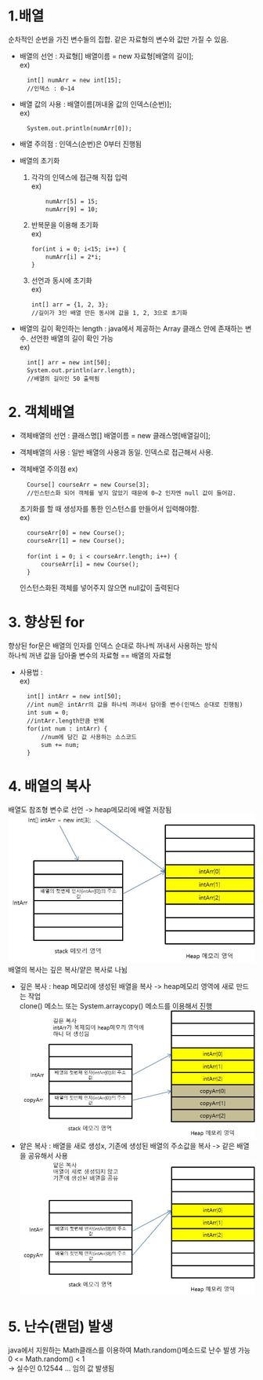 # 1.배열

순차적인 순번을 가진 변수들의 집합. 같은 자료형의 변수와 값만 가질 수 있음.

- 배열의 선언 : 자료형[] 배열이름 = new 자료형[배열의 길이];  
  ex)

        int[] numArr = new int[15];
        //인덱스 : 0~14

- 배열 값의 사용 : 배열이름[꺼내올 값의 인덱스(순번)];  
  ex)

        System.out.println(numArr[0]);

- 배열 주의점 : 인덱스(순번)은 0부터 진행됨
- 배열의 초기화

  1.  각각의 인덱스에 접근해 직접 입력  
      ex)

              numArr[5] = 15;
              numArr[9] = 10;

  2.  반복문을 이용해 초기화  
      ex)

          for(int i = 0; i<15; i++) {
              numArr[i] = 2*i;
          }

  3.  선언과 동시에 초기화  
      ex)

          int[] arr = {1, 2, 3};
          //길이가 3인 배열 만든 동시에 값을 1, 2, 3으로 초기화

- 배열의 길이 확인하는 length : java에서 제공하는 Array 클래스 안에 존재하는 변수. 선언한 배열의 길이 확인 가능  
  ex)

        int[] arr = new int[50];
        System.out.println(arr.length);
        //배열의 길이인 50 출력됨

# 2. 객체배열

- 객체배열의 선언 : 클래스명[] 배열이름 = new 클래스명[배열길이];
- 객체배열의 사용 : 일반 배열의 사용과 동일. 인덱스로 접근해서 사용.
- 객체배열 주의점
  ex)

        Course[] courseArr = new Course[3];
        //인스턴스화 되어 객체를 넣지 않았기 때문에 0~2 인자엔 null 값이 들어감.

  초기화를 할 때 생성자를 통한 인스턴스를 만들어서 입력해야함.  
   ex)

        courseArr[0] = new Course();
        courseArr[1] = new Course();

        for(int i = 0; i < courseArr.length; i++) {
            courseArr[i] = new Course();
        }

  인스턴스화된 객체를 넣어주지 않으면 null값이 출력된다

# 3. 향상된 for

향상된 for문은 배열의 인자를 인덱스 순대로 하나씩 꺼내서 사용하는 방식  
하나씩 꺼낸 값을 담아줄 변수의 자료형 == 배열의 자료형

- 사용법 :  
  ex)

        int[] intArr = new int[50];
        //int num은 intArr의 값을 하나씩 꺼내서 담아줄 변수(인덱스 순대로 진행됨)
        int sum = 0;
        //intArr.length만큼 반복
        for(int num : intArr) {
            //num에 담긴 값 사용하는 소스코드
            sum += num;
        }

# 4. 배열의 복사

배열도 참조형 변수로 선언 -> heap메모리에 배열 저장됨  
<img src="images/배열의%20저장방식.jpg">  
배열의 복사는 깊은 복사/얕은 복사로 나뉨

- 깊은 복사 : heap 메모리에 생성된 배열을 복사 -> heap메모리 영역에 새로 만드는 작업  
  clone() 메소느 또는 System.arraycopy() 메소드를 이용해서 진행  
  <img src="images/깊은 복사.jpg">
- 얕은 복사 : 배열을 새로 생성x, 기존에 생성된 배열의 주소값을 복사 -> 같은 배열을 공유해서 사용  
  <img src="images/얕은 복사.jpg">

# 5. 난수(랜덤) 발생

java에서 지원하는 Math클래스를 이용하여 Math.random()메소드로 난수 발생 가능  
0 <= Math.random() < 1  
 -> 실수인 0.12544 … 임의 값 발생됨
